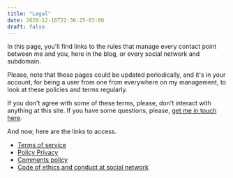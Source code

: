 ```yaml
---
title: "Legal"
date: 2020-12-16T22:36:25-03:00
draft: false
---
```

In this page, you'll find links to the rules that manage every contact point between me and you, here in the blog, or every social network and subdomain.

Please, note that these pages could be updated periodically, and it's in your account, for being a user from one from everywhere on my management, to look at these policies and terms regularly.

If you don't agree with some of these terms, please, don't interact with anything at this site. If you have some questions, please, [get me in touch here][contact].

And now, here are the links to access.

* [Terms of service][termos]
* [Policy Privacy][privacidade]
* [Comments policy][comentarios]
* [Code of ethics and conduct at social network][etica]

[contact]: mailto:leo@leocarvalho.dev
[termos]: /en/tos
[privacidade]: /privacy-policy
[comentarios]: /comments
[etica]: https://github.com/brazil-it-groups/code-of-conduct/blob/master/README.md
